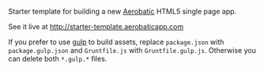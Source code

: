 Starter template for building a new [Aerobatic](http://www.aerobatic.io) HTML5
single page app.

See it live at http://starter-template.aerobaticapp.com

If you prefer to use [gulp](http://gulpjs.com/) to build assets, replace `package.json` with `package.gulp.json` and `Gruntfile.js` with `Gruntfile.gulp.js`. Otherwise you can delete both `*.gulp.*` files.
